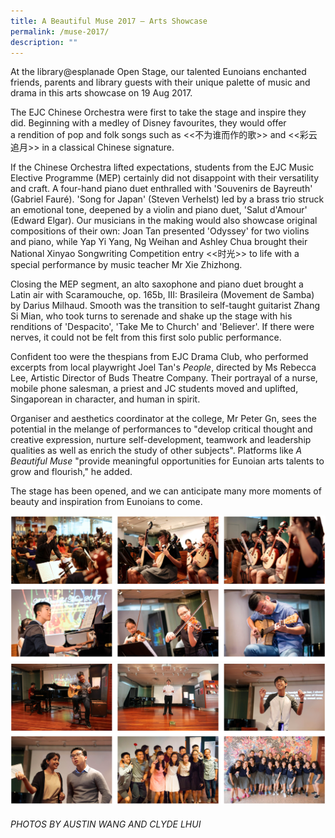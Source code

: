 ```yaml
---
title: A Beautiful Muse 2017 – Arts Showcase
permalink: /muse-2017/
description: ""
---
```

At the library@esplanade Open Stage, our talented Eunoians enchanted friends, parents and library guests with their unique palette of music and drama in this arts showcase on 19 Aug 2017.

The EJC Chinese Orchestra were first to take the stage and inspire they did. Beginning with a medley of Disney favourites, they would offer a rendition of pop and folk songs such as <<不为谁而作的歌>> and <<彩云追月>> in a classical Chinese signature.

If the Chinese Orchestra lifted expectations, students from the EJC Music Elective Programme (MEP) certainly did not disappoint with their versatility and craft. A four-hand piano duet enthralled with 'Souvenirs de Bayreuth' (Gabriel Fauré). 'Song for Japan' (Steven Verhelst) led by a brass trio struck an emotional tone, deepened by a violin and piano duet, 'Salut d'Amour' (Edward Elgar). Our musicians in the making would also showcase original compositions of their own: Joan Tan presented 'Odyssey' for two violins and piano, while Yap Yi Yang, Ng Weihan and Ashley Chua brought their National Xinyao Songwriting Competition entry <<时光>> to life with a special performance by music teacher Mr Xie Zhizhong.

Closing the MEP segment, an alto saxophone and piano duet brought a Latin air with Scaramouche, op. 165b, III: Brasileira (Movement de Samba) by Darius Milhaud. Smooth was the transition to self-taught guitarist Zhang Si Mian, who took turns to serenade and shake up the stage with his renditions of 'Despacito', 'Take Me to Church' and 'Believer'. If there were nerves, it could not be felt from this first solo public performance.

Confident too were the thespians from EJC Drama Club, who performed excerpts from local playwright Joel Tan's _People_, directed by Ms Rebecca Lee, Artistic Director of Buds Theatre Company. Their portrayal of a nurse, mobile phone salesman, a priest and JC students moved and uplifted, Singaporean in character, and human in spirit.

Organiser and aesthetics coordinator at the college, Mr Peter Gn, sees the potential in the melange of performances to "develop critical thought and creative expression, nurture self-development, teamwork and leadership qualities as well as enrich the study of other subjects". Platforms like _A Beautiful Muse_ "provide meaningful opportunities for Eunoian arts talents to grow and flourish," he added.

The stage has been opened, and we can anticipate many more moments of beauty and inspiration from Eunoians to come.

![](/images/muse17-1.png)
![](/images/muse17-2.png)

###### PHOTOS BY AUSTIN WANG AND CLYDE LHUI


